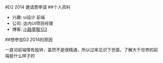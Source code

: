 #D2 2014 邀请票申请
##个人资料

* 兴趣: ui设计  前端
* 公司: 达内UI项目经理
* 博客: [小路童鞋123](http://weibo.com/u/2633683761)


##想参加D2 2014的原因

  一直对前端情有独钟，虽然不是很精通，所以过来见识下世面，了解大千世界的前端是什么样子的
